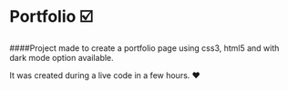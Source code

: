 # Portfolio ☑️

####Project made to create a portfolio page using css3, html5 and with dark mode option available.

It was created during a live code in a few hours. ❤️
